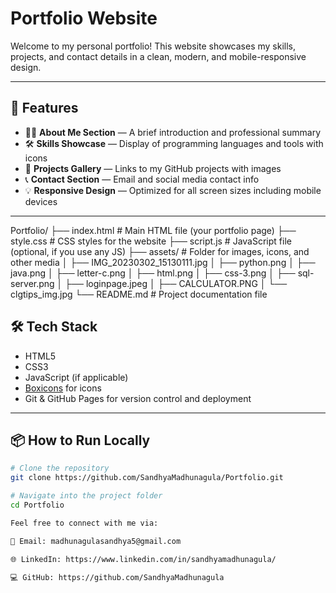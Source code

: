 # Portfolio Website

Welcome to my personal portfolio! This website showcases my skills, projects, and contact details in a clean, modern, and mobile-responsive design.

---

## 🚀 Features

- 👨‍💻 **About Me Section** — A brief introduction and professional summary  
- 🛠 **Skills Showcase** — Display of programming languages and tools with icons  
- 📂 **Projects Gallery** — Links to my GitHub projects with images  
- 📞 **Contact Section** — Email and social media contact info  
- 💡 **Responsive Design** — Optimized for all screen sizes including mobile devices  

---
Portfolio/
├── index.html           # Main HTML file (your portfolio page)
├── style.css            # CSS styles for the website
├── script.js            # JavaScript file (optional, if you use any JS)
├── assets/              # Folder for images, icons, and other media
│   ├── IMG_20230302_15130111.jpg
│   ├── python.png
│   ├── java.png
│   ├── letter-c.png
│   ├── html.png
│   ├── css-3.png
│   ├── sql-server.png
│   ├── loginpage.jpeg
│   ├── CALCULATOR.PNG
│   └── clgtips_img.jpg
└── README.md            # Project documentation file


## 🛠 Tech Stack

- HTML5  
- CSS3  
- JavaScript (if applicable)  
- [Boxicons](https://boxicons.com/) for icons  
- Git & GitHub Pages for version control and deployment  

---

## 📦 How to Run Locally

```bash
# Clone the repository
git clone https://github.com/SandhyaMadhunagula/Portfolio.git

# Navigate into the project folder
cd Portfolio

Feel free to connect with me via:

📧 Email: madhunagulasandhya5@gmail.com

🌐 LinkedIn: https://www.linkedin.com/in/sandhyamadhunagula/

💻 GitHub: https://github.com/SandhyaMadhunagula
